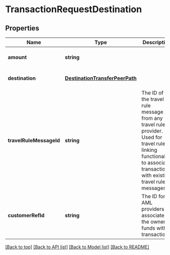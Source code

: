 # TransactionRequestDestination

## Properties

|Name | Type | Description | Notes|
|------------ | ------------- | ------------- | -------------|
|**amount** | **string** |  | [optional] [default to undefined]|
|**destination** | [**DestinationTransferPeerPath**](DestinationTransferPeerPath.md) |  | [optional] [default to undefined]|
|**travelRuleMessageId** | **string** | The ID of the travel rule message from any travel rule provider. Used for travel rule linking functionality to associate transactions with existing travel rule messages. | [optional] [default to undefined]|
|**customerRefId** | **string** | The ID for AML providers to associate the owner of funds with transactions. | [optional] [default to undefined]|




[[Back to top]](#) [[Back to API list]](../../README.md#documentation-for-api-endpoints) [[Back to Model list]](../../README.md#documentation-for-models) [[Back to README]](../../README.md)
